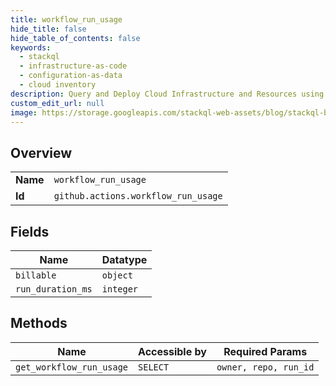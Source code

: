```yaml
---
title: workflow_run_usage
hide_title: false
hide_table_of_contents: false
keywords:
  - stackql
  - infrastructure-as-code
  - configuration-as-data
  - cloud inventory
description: Query and Deploy Cloud Infrastructure and Resources using SQL
custom_edit_url: null
image: https://storage.googleapis.com/stackql-web-assets/blog/stackql-blog-post-featured-image.png
---
```

  
    

## Overview
<table><tbody>
<tr><td><b>Name</b></td><td><code>workflow_run_usage</code></td></tr>
<tr><td><b>Id</b></td><td><code>github.actions.workflow_run_usage</code></td></tr>
</tbody></table>

## Fields
| Name | Datatype |
| ---- | -------- |
| `billable` | `object` |
| `run_duration_ms` | `integer` |
## Methods
| Name | Accessible by | Required Params |
| ---- | ------------- | --------------- |
| `get_workflow_run_usage` | `SELECT` | `owner, repo, run_id` |
